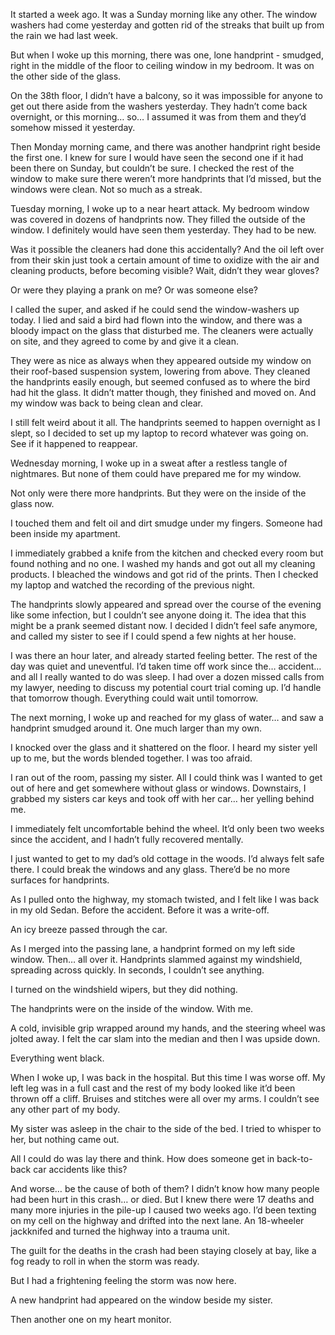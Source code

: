 It started a week ago. It was a Sunday morning like any other. The window washers had come yesterday and gotten rid of the streaks that built up from the rain we had last week. 

But when I woke up this morning, there was one, lone handprint - smudged, right in the middle of the floor to ceiling window in my bedroom. It was on the other side of the glass. 

On the 38th floor, I didn’t have a balcony, so it was impossible for anyone to get out there aside from the washers yesterday. They hadn’t come back overnight, or this morning… so… I assumed it was from them and they’d somehow missed it yesterday. 

Then Monday morning came, and there was another handprint right beside the first one. I knew for sure I would have seen the second one if it had been there on Sunday, but couldn’t be sure. I checked the rest of the window to make sure there weren’t more handprints that I’d missed, but the windows were clean. Not so much as a streak. 

Tuesday morning, I woke up to a near heart attack. My bedroom window was covered in dozens of handprints now. They filled the outside of the window. I definitely would have seen them yesterday. They had to be new. 

Was it possible the cleaners had done this accidentally? And the oil left over from their skin just took a certain amount of time to oxidize with the air and cleaning products, before becoming visible? Wait, didn’t they wear gloves? 

Or were they playing a prank on me? Or was someone else? 

I called the super, and asked if he could send the window-washers up today. I lied and said a bird had flown into the window, and there was a bloody impact on the glass that disturbed me. The cleaners were actually on site, and they agreed to come by and give it a clean. 

They were as nice as always when they appeared outside my window on their roof-based suspension system, lowering from above. They cleaned the handprints easily enough, but seemed confused as to where the bird had hit the glass. It didn’t matter though, they finished and moved on. And my window was back to being clean and clear. 

I still felt weird about it all. The handprints seemed to happen overnight as I slept, so I decided to set up my laptop to record whatever was going on. See if it happened to reappear. 

Wednesday morning, I woke up in a sweat after a restless tangle of nightmares. But none of them could have prepared me for my window.

Not only were there more handprints. But they were on the inside of the glass now. 

I touched them and felt oil and dirt smudge under my fingers. Someone had been inside my apartment. 

I immediately grabbed a knife from the kitchen and checked every room but found nothing and no one. I washed my hands and got out all my cleaning products. I bleached the windows and got rid of the prints. Then I checked my laptop and watched the recording of the previous night. 

The handprints slowly appeared and spread over the course of the evening like some infection, but I couldn’t see anyone doing it. The idea that this might be a prank seemed distant now. I decided I didn’t feel safe anymore, and called my sister to see if I could spend a few nights at her house. 

I was there an hour later, and already started feeling better. The rest of the day was quiet and uneventful. I’d taken time off work since the… accident… and all I really wanted to do was sleep. I had over a dozen missed calls from my lawyer, needing to discuss my potential court trial coming up. I’d handle that tomorrow though. Everything could wait until tomorrow. 

The next morning, I woke up and reached for my glass of water… and saw a handprint smudged around it. One much larger than my own. 

I knocked over the glass and it shattered on the floor. I heard my sister yell up to me, but the words blended together. I was too afraid. 

I ran out of the room, passing my sister. All I could think was I wanted to get out of here and get somewhere without glass or windows. Downstairs, I grabbed my sisters car keys and took off with her car… her yelling behind me. 

I immediately felt uncomfortable behind the wheel. It’d only been two weeks since the accident, and I hadn’t fully recovered mentally. 

I just wanted to get to my dad’s old cottage in the woods. I’d always felt safe there. I could break the windows and any glass. There’d be no more surfaces for handprints. 

As I pulled onto the highway, my stomach twisted, and I felt like I was back in my old Sedan. Before the accident. Before it was a write-off. 

An icy breeze passed through the car.

As I merged into the passing lane, a handprint formed on my left side window. Then… all over it. Handprints slammed against my windshield, spreading across quickly. In seconds, I couldn’t see anything.

I turned on the windshield wipers, but they did nothing.

The handprints were on the inside of the window. With me. 

A cold, invisible grip wrapped around my hands, and the steering wheel was jolted away. I felt the car slam into the median and then I was upside down. 

Everything went black. 

When I woke up, I was back in the hospital. But this time I was worse off. My left leg was in a full cast and the rest of my body looked like it’d been thrown off a cliff. Bruises and stitches were all over my arms. I couldn’t see any other part of my body. 

My sister was asleep in the chair to the side of the bed. I tried to whisper to her, but nothing came out. 

All I could do was lay there and think. How does someone get in back-to-back car accidents like this? 

And worse… be the cause of both of them? I didn’t know how many people had been hurt in this crash… or died. But I knew there were 17 deaths and many more injuries in the pile-up I caused two weeks ago. I’d been texting on my cell on the highway and drifted into the next lane. An 18-wheeler jackknifed and turned the highway into a trauma unit. 

The guilt for the deaths in the crash had been staying closely at bay, like a fog ready to roll in when the storm was ready. 

But I had a frightening feeling the storm was now here. 

A new handprint had appeared on the window beside my sister. 

Then another one on my heart monitor.